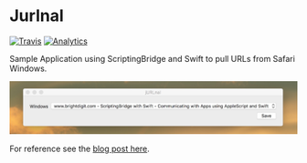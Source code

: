 # Jurlnal

[![Travis](https://img.shields.io/travis/brightdigit/jURLnal.svg?style=flat-square)](https://travis-ci.org/brightdigit/jURLnal)
[![Analytics](https://ga-beacon.appspot.com/UA-33667276-5/brightdigit/jURLnal?flat&useReferer)](https://github.com/igrigorik/ga-beacon)

Sample Application using ScriptingBridge and Swift to pull URLs from Safari Windows.

![Screenshot](assets/screen-shot.jpg)

For reference see the [blog post here](http://brightdigit.com/blog/17/06/09/scriptingbridge-with-swift-communicating-with-apps-using-applescript-and-swift/).
